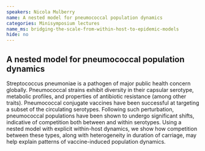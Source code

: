 ```yaml
---
speakers: Nicola Mulberry
name: A nested model for pneumococcal population dynamics
categories: Minisymposium lectures
name_ms: bridging-the-scale-from-within-host-to-epidemic-models
hide: no
---
```


## A nested model for pneumococcal population dynamics

Streptococcus pneumoniae is a pathogen of major public health concern globally. Pneumococcal strains exhibit diversity in their capsular serotype, metabolic profiles, and properties of antibiotic resistance (among other traits). Pneumococcal conjugate vaccines have been successful at targeting a subset of the circulating serotypes. Following such perturbation, pneumococcal populations have been shown to undergo significant shifts, indicative of competition both between and within serotypes. Using a nested model with explicit within-host dynamics, we show how competition between these types, along with heterogeneity in duration of carriage, may help explain patterns of vaccine-induced population dynamics.


